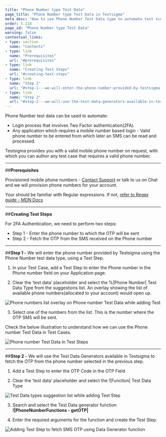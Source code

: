 ```yaml
---
title: "Phone Number type Test Data"
page_title: "Phone Number type Test Data in Testsigma"
meta_desc: "How to use Phone Number Test Data type to automate test scenarios that contain two factor authentication"
order: 5.118
page_id: "Phone Number type Test Data"
warning: false
contextual_links:
- type: section
  name: "Contents"
- type: link
  name: "Prerequisites"
  url: "#prerequisites"
- type: link
  name: "Creating Test Steps"
  url: "#creating-test-steps"
- type: link
  name: "Step 1"
  url: "#step-1---we-will-enter-the-phone-number-provided-by-testsigma-using-the-phone-number-test-data-type-using-a-test-step"
- type: link
  name: "Step 2"
  url: "#step-2---we-will-use-the-test-data-generators-available-in-testsigma-to-fetch-the-otp-from-the-phone-number-selected-in-the-previous-step"
---
```


Phone Number test data can be used to automate:
* Login process that involves Two Factor authentication(2FA).
*  Any application which requires a mobile number based login - Valid phone number to be entered from which later an SMS can be read and processed.

Testsigma provides you with a valid mobile phone number on request, with which you can author any test case that requires a valid phone number.

---
##**Prerequisites**

Provisioned mobile phone numbers - [Contact Support](http://support@testsigma.com) or talk to us on Chat and we will provision phone numbers for your account.

Your should be familiar with Regular expressions. If not, [refer to Regex guide - MDN Docs](https://developer.mozilla.org/en-US/docs/Web/JavaScript/Guide/Regular_Expressions)

---
##**Creating Test Steps**

For 2FA Authentication, we need to perform two steps:
* Step 1 - Enter the phone number to which the OTP will be sent
* Step 2 - Fetch the OTP from the SMS received on the Phone number

---
##**Step 1 -** We will enter the phone number provided by Testsigma using the Phone Number test data type, using a Test Step.

1. In your Test Case, add a Test Step to enter the Phone number in the Phone number field on your Application page.

2. Clear the ‘test data’ placeholder and select the %|Phone Number| Test Data Type from the suggestions list.
An overlay showing the list of available phone numbers(allocated to your account) would open up.

![Phone numbers list overlay on Phone number Test Data while adding Test](https://docs.testsigma.com/images/phone-number/create-test-step-update-test-data-phone-number-test-data.png)

3. Select one of the numbers from the list. This is the number where the OTP SMS will be sent.

Check the below illustration to understand how we can use the Phone number Test Data in Test Cases.

![Phone number Test Data in Test Steps](https://docs.testsigma.com/images/phone-number/phone-number-test-data-test-steps.gif)

---
##**Step 2 -** We will use the Test Data Generators available in Testsigma to fetch the OTP from the phone number selected in the previous step.

1. Add a Test Step to enter the OTP Code in the OTP Field

2. Clear the ‘test data’ placeholder and select the !|Function| Test Data Type

![Test Data types suggestion list while adding Test Step](https://docs.testsigma.com/images/phone-number/add-step-test-data-type-suggestions-list.png)

3. Search and select the Test Data generator function **!|PhoneNumberFunctions - getOTP|**

4. Enter the required arguments for the function and create the Test Step.

![Adding Test Step to fetch SMS OTP using Data Generator function](https://docs.testsigma.com/images/phone-number/create-test-step-getsmsotp.png)




